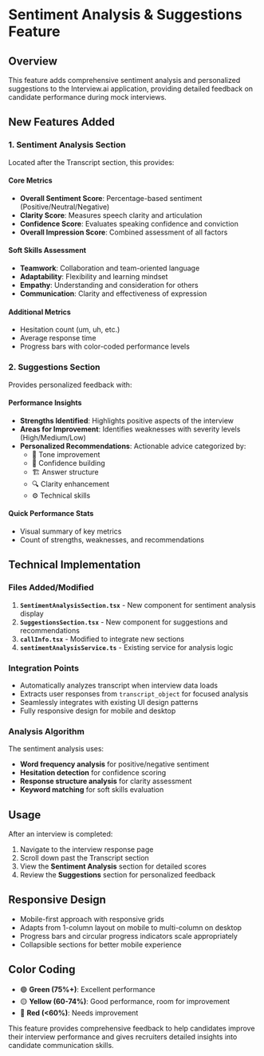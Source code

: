 # Sentiment Analysis & Suggestions Feature

## Overview
This feature adds comprehensive sentiment analysis and personalized suggestions to the Interview.ai application, providing detailed feedback on candidate performance during mock interviews.

## New Features Added

### 1. Sentiment Analysis Section
Located after the Transcript section, this provides:

#### Core Metrics
- **Overall Sentiment Score**: Percentage-based sentiment (Positive/Neutral/Negative)
- **Clarity Score**: Measures speech clarity and articulation
- **Confidence Score**: Evaluates speaking confidence and conviction
- **Overall Impression Score**: Combined assessment of all factors

#### Soft Skills Assessment
- **Teamwork**: Collaboration and team-oriented language
- **Adaptability**: Flexibility and learning mindset
- **Empathy**: Understanding and consideration for others
- **Communication**: Clarity and effectiveness of expression

#### Additional Metrics
- Hesitation count (um, uh, etc.)
- Average response time
- Progress bars with color-coded performance levels

### 2. Suggestions Section
Provides personalized feedback with:

#### Performance Insights
- **Strengths Identified**: Highlights positive aspects of the interview
- **Areas for Improvement**: Identifies weaknesses with severity levels (High/Medium/Low)
- **Personalized Recommendations**: Actionable advice categorized by:
  - 🎵 Tone improvement
  - 💪 Confidence building
  - 🏗️ Answer structure
  - 🔍 Clarity enhancement
  - ⚙️ Technical skills

#### Quick Performance Stats
- Visual summary of key metrics
- Count of strengths, weaknesses, and recommendations

## Technical Implementation

### Files Added/Modified
1. **`SentimentAnalysisSection.tsx`** - New component for sentiment analysis display
2. **`SuggestionsSection.tsx`** - New component for suggestions and recommendations
3. **`callInfo.tsx`** - Modified to integrate new sections
4. **`sentimentAnalysisService.ts`** - Existing service for analysis logic

### Integration Points
- Automatically analyzes transcript when interview data loads
- Extracts user responses from `transcript_object` for focused analysis
- Seamlessly integrates with existing UI design patterns
- Fully responsive design for mobile and desktop

### Analysis Algorithm
The sentiment analysis uses:
- **Word frequency analysis** for positive/negative sentiment
- **Hesitation detection** for confidence scoring
- **Response structure analysis** for clarity assessment
- **Keyword matching** for soft skills evaluation

## Usage
After an interview is completed:
1. Navigate to the interview response page
2. Scroll down past the Transcript section
3. View the **Sentiment Analysis** section for detailed scores
4. Review the **Suggestions** section for personalized feedback

## Responsive Design
- Mobile-first approach with responsive grids
- Adapts from 1-column layout on mobile to multi-column on desktop
- Progress bars and circular progress indicators scale appropriately
- Collapsible sections for better mobile experience

## Color Coding
- 🟢 **Green (75%+)**: Excellent performance
- 🟡 **Yellow (60-74%)**: Good performance, room for improvement
- 🔴 **Red (<60%)**: Needs improvement

This feature provides comprehensive feedback to help candidates improve their interview performance and gives recruiters detailed insights into candidate communication skills.
